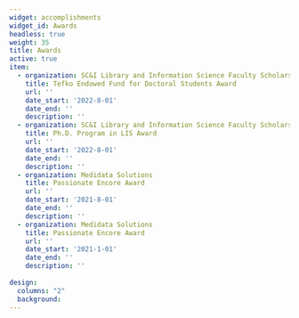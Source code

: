 ```yaml
---
widget: accomplishments
widget_id: Awards
headless: true
weight: 35
title: Awards
active: true
item:
  - organization: SC&I Library and Information Science Faculty Scholarship Committee
    title: Tefko Endowed Fund for Doctoral Students Award
    url: ''
    date_start: '2022-8-01'
    date_end: ''
    description: ''
  - organization: SC&I Library and Information Science Faculty Scholarship Committee
    title: Ph.D. Program in LIS Award
    url: ''
    date_start: '2022-8-01'
    date_end: ''
    description: ''
  - organization: Medidata Solutions
    title: Passionate Encore Award
    url: ''
    date_start: '2021-8-01'
    date_end: ''
    description: ''
  - organization: Medidata Solutions
    title: Passionate Encore Award
    url: ''
    date_start: '2021-1-01'
    date_end: ''
    description: ''
    
design:
  columns: "2"
  background:
---
```

